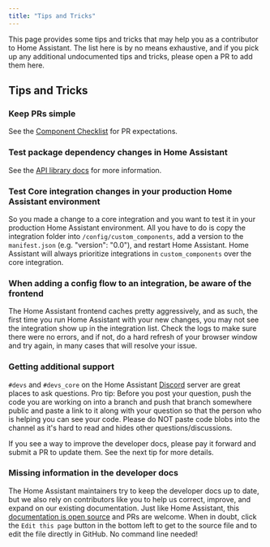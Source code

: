 ```yaml
---
title: "Tips and Tricks"
---
```


This page provides some tips and tricks that may help you as a contributor to Home Assistant. The list here is by no means exhaustive, and if you pick up any additional undocumented tips and tricks, please open a PR to add them here.

## Tips and Tricks

### Keep PRs simple

See the [Component Checklist](creating_component_code_review#5-make-your-pull-request-as-small-as-possible) for PR expectations.

### Test package dependency changes in Home Assistant

See the [API library docs](api_lib_index#trying-your-library-inside-home-assistant) for more information.

### Test Core integration changes in your production Home Assistant environment

So you made a change to a core integration and you want to test it in your production Home Assistant environment. All you have to do is copy the integration folder into `/config/custom_components`, add a version to the `manifest.json` (e.g. "version": "0.0"), and restart Home Assistant. Home Assistant will always prioritize integrations in `custom_components` over the core integration.

### When adding a config flow to an integration, be aware of the frontend

The Home Assistant frontend caches pretty aggressively, and as such, the first time you run Home Assistant with your new changes, you may not see the integration show up in the integration list. Check the logs to make sure there were no errors, and if not, do a hard refresh of your browser window and try again, in many cases that will resolve your issue.

### Getting additional support

`#devs` and `#devs_core` on the Home Assistant [Discord](https://www.home-assistant.io/join-chat/) server are great places to ask questions. Pro tip: Before you post your question, push the code you are working on into a branch and push that branch somewhere public and paste a link to it along with your question so that the person who is helping you can see your code. Please do NOT paste code blobs into the channel as it's hard to read and hides other questions/discussions.

If you see a way to improve the developer docs, please pay it forward and submit a PR to update them. See the next tip for more details.

### Missing information in the developer docs

The Home Assistant maintainers try to keep the developer docs up to date, but we also rely on contributors like you to help us correct, improve, and expand on our existing documentation. Just like Home Assistant, this [documentation is open source](https://github.com/home-assistant/developers.home-assistant) and PRs are welcome. When in doubt, click the `Edit this page` button in the bottom left to get to the source file and to edit the file directly in GitHub. No command line needed!

